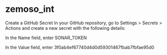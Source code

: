 # zemoso_int
Create a GitHub Secret
In your GitHub repository, go to Settings > Secrets > Actions and create a new secret with the following details:

In the Name field, enter 
SONAR_TOKEN
 
In the Value field, enter 
3f0ab4ef67740d4d0d59301467fbab7fbfae95d0
 
